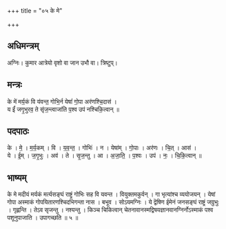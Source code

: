 +++
title = "०५ के मे"

+++
## अधिमन्त्रम्
अग्निः। कुमार आत्रेयो वृशो वा जान उभौ वा। त्रिष्टुप्।

## मन्त्रः
के मे॑ मर्य॒कं वि य॑वन्त॒ गोभि॒र्न येषां॑ गो॒पा अर॑णश्चि॒दास॑ ।  
य ईं॑ जगृ॒भुरव॒ ते सृ॑ज॒न्त्वाजा॑ति प॒श्व उप॑ नश्चिकि॒त्वान् ॥

## पदपाठः
के । मे॒ । म॒र्य॒कम् । वि । य॒व॒न्त॒ । गोभिः॑ । न । येषा॑म् । गो॒पाः । अर॑णः । चि॒त् । आस॑ ।  
ये । ई॒म् । ज॒गृ॒भुः । अव॑ । ते । सृ॒ज॒न्तु । आ । अ॒जा॒ति॒ । प॒श्वः । उप॑ । नः॒ । चि॒कि॒त्वान् ॥

## भाष्यम्
के मे मदीयं मर्यकं मर्त्यसङ्घं राष्ट्रं गोभिः सह वि यवन्त । वियुक्तमकुर्वन् । गा भृत्यांश्च व्ययोजयन् । येषां गोपा अस्माकं गोपयितारणश्चिदभिगन्ता नास । बभूव । सोऽयमग्निः । ये द्वॆषिण ईमेनं जनसङ्घं राष्ट्रं जग्रुभुः । गृह्णन्ति । तेऽव सृजन्तु । नश्यन्तु । किञ्च चिकित्वान् चेतनावानस्मद्विषयज्ञानवानग्निर्नोऽस्माकं पश्व पशूनुपाजाति । उपागच्छति ॥ ५ ॥